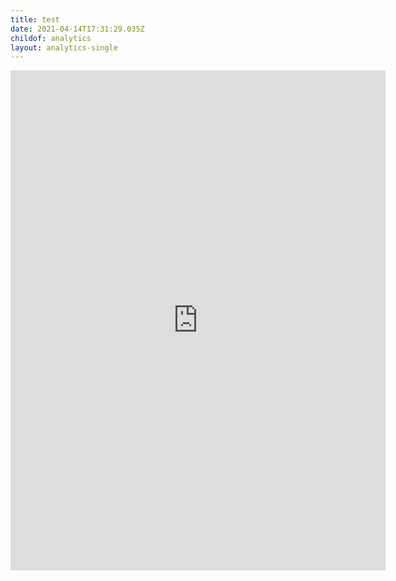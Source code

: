 ```yaml
---
title: test
date: 2021-04-14T17:31:29.035Z
childof: analytics
layout: analytics-single
---
```

<iframe width="600" height="800" src="https://datastudio.google.com/embed/reporting/0c347e9c-d3fa-4e69-a53d-d96d33568bb4/page/AWD9" frameborder="0" style="border:0" allowfullscreen></iframe>